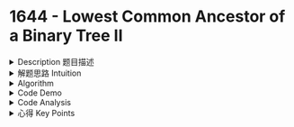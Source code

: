 # 1644 - Lowest Common Ancestor of a Binary Tree II

<details>

<summary>Description 题目描述 </summary>

Given the `root` of a binary tree, return _the lowest common ancestor (LCA) of two given nodes,_ `p` _and_ `q`. If <mark style="color:yellow;">either node</mark> <mark style="color:yellow;"></mark><mark style="color:yellow;">`p`</mark> <mark style="color:yellow;"></mark><mark style="color:yellow;">or</mark> <mark style="color:yellow;"></mark><mark style="color:yellow;">`q`</mark> <mark style="color:yellow;">**does not exist**</mark> <mark style="color:yellow;"></mark><mark style="color:yellow;">in the tree, return</mark> <mark style="color:yellow;"></mark><mark style="color:yellow;">`null`</mark>. All values of the nodes in the tree are **unique**.

Constriant

* The number of nodes in the tree is in the range <mark style="color:red;">**`[1`**</mark>`, 104]`.
* `-109 <= Node.val <= 109`
* All `Node.val` are <mark style="color:red;">**unique**</mark>.
* <mark style="color:red;">`p != q`</mark>

</details>

<details>

<summary>解题思路 Intuition </summary>

这道题可能p或者q都不在tree中

</details>

<details>

<summary>Algorithm </summary>

1. termination condition: root = null
2. if (root.val == p.val )如果root的value为p.val\
   \=> 需要确定他的left/right child里边有没有q.val\
   if (root.val == q.val) &#x20;



</details>

<details>

<summary>Code Demo </summary>

<pre class="language-java"><code class="lang-java"><strong>class Solution {
</strong>    public TreeNode lowestCommonAncestor(TreeNode root, TreeNode p, TreeNode q) {
        if (root == null) {
            return null;
        }
        
        if (root.val == p.val) {
        }
        if (root.val == q.val)
    }
}
</code></pre>

</details>

<details>

<summary>Code Analysis</summary>



</details>

<details>

<summary>心得 Key Points</summary>



</details>

